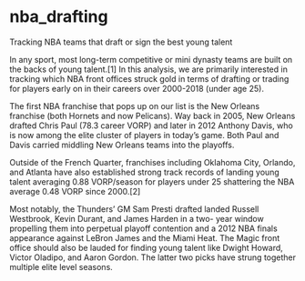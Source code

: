 # nba_drafting
Tracking NBA teams that draft or sign the best young talent 

In any sport, most long-term competitive or mini dynasty teams are built on the backs of young talent.[1] In this analysis, we are primarily interested in tracking which NBA front offices struck gold in terms of drafting or trading for players early on in their careers over 2000-2018 (under age 25).

The first NBA franchise that pops up on our list is the New Orleans franchise (both Hornets and now Pelicans). Way back in 2005, New Orleans drafted Chris Paul (78.3 career VORP) and later in 2012 Anthony Davis, who is now among the elite cluster of players in today’s game. Both Paul and Davis carried middling New Orleans teams into the playoffs.

Outside of the French Quarter, franchises including Oklahoma City, Orlando, and Atlanta have also established strong track records of landing young talent averaging 0.88 VORP/season for players under 25 shattering the NBA average 0.48 VORP since 2000.[2]

Most notably, the Thunders’ GM Sam Presti drafted landed Russell Westbrook, Kevin Durant, and James Harden in a two- year window propelling them into perpetual playoff contention and a 2012 NBA finals appearance against LeBron James and the Miami Heat. The Magic front office should also be lauded for finding young talent like Dwight Howard, Victor Oladipo, and Aaron Gordon. The latter two picks have strung together multiple elite level seasons.

